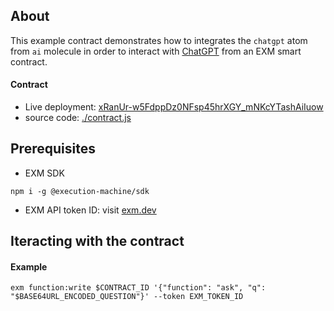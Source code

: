 ## About
This example contract demonstrates how to integrates the `chatgpt` atom from `ai` molecule in order to interact with [ChatGPT](https://openai.com/blog/chatgpt/) from an EXM smart contract. 

#### Contract
- Live deployment: [xRanUr-w5FdppDz0NFsp45hrXGY_mNKcYTashAiIuow](https://api.exm.dev/read/xRanUr-w5FdppDz0NFsp45hrXGY_mNKcYTashAiIuow)
- source code: [./contract.js](./contract.js)

## Prerequisites

- EXM SDK
```console
npm i -g @execution-machine/sdk
```

- EXM API token ID: visit [exm.dev](https://exm.dev)

## Iteracting with the contract

#### Example
```console
exm function:write $CONTRACT_ID '{"function": "ask", "q": "$BASE64URL_ENCODED_QUESTION"}' --token EXM_TOKEN_ID
```
